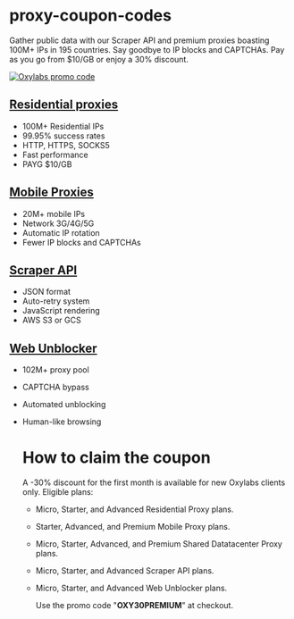 # proxy-coupon-codes

Gather public data with our Scraper API and premium proxies boasting 100M+ IPs in 195 countries. Say goodbye to IP blocks and CAPTCHAs. Pay as you go from $10/GB or enjoy a 30% discount.

[![Oxylabs promo code](https://user-images.githubusercontent.com/129506779/250792357-8289e25e-9c36-4dc0-a5e2-2706db797bb5.png)](https://oxylabs.go2cloud.org/aff_c?offer_id=7&aff_id=877&url_id=112)

## [Residential proxies](https://oxylabs.io/products/residential-proxy-pool)
- 100M+ Residential IPs
- 99.95% success rates
- HTTP, HTTPS, SOCKS5
- Fast performance
- PAYG $10/GB

 ## [Mobile Proxies](https://oxylabs.io/products/mobile-proxies)
- 20M+ mobile IPs
- Network 3G/4G/5G
- Automatic IP rotation
- Fewer IP blocks and CAPTCHAs

## [Scraper API](https://oxylabs.io/products/scraper-api)

- JSON format
- Auto-retry system
- JavaScript rendering
- AWS S3 or GCS

## [Web Unblocker](https://oxylabs.io/products/web-unblocker)
- 102M+ proxy pool
- CAPTCHA bypass
- Automated unblocking
- Human-like browsing

  # How to claim the coupon

  A -30% discount for the first month is available for new Oxylabs clients only. Eligible plans:
  
  - Micro, Starter, and Advanced Residential Proxy plans.
  - Starter, Advanced, and Premium Mobile Proxy plans.
  - Micro, Starter, Advanced, and Premium Shared Datatacenter Proxy plans.
  - Micro, Starter, and Advanced Scraper API plans.
  - Micro, Starter, and Advanced Web Unblocker plans.

    Use the promo code "**OXY30PREMIUM**" at checkout.

